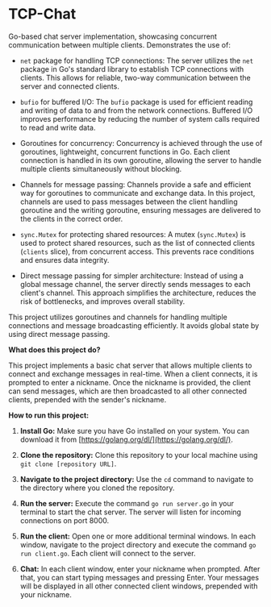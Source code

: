 # TCP-Chat
Go-based chat server implementation, showcasing concurrent communication between multiple clients. Demonstrates the use of:

*   `net` package for handling TCP connections:  The server utilizes the `net` package in Go's standard library to establish TCP connections with clients. This allows for reliable, two-way communication between the server and connected clients.

*   `bufio` for buffered I/O: The `bufio` package is used for efficient reading and writing of data to and from the network connections. Buffered I/O improves performance by reducing the number of system calls required to read and write data.

*   Goroutines for concurrency:  Concurrency is achieved through the use of goroutines, lightweight, concurrent functions in Go. Each client connection is handled in its own goroutine, allowing the server to handle multiple clients simultaneously without blocking.

*   Channels for message passing: Channels provide a safe and efficient way for goroutines to communicate and exchange data. In this project, channels are used to pass messages between the client handling goroutine and the writing goroutine, ensuring messages are delivered to the clients in the correct order.

*   `sync.Mutex` for protecting shared resources:  A mutex (`sync.Mutex`) is used to protect shared resources, such as the list of connected clients (`clients` slice), from concurrent access. This prevents race conditions and ensures data integrity.

*   Direct message passing for simpler architecture: Instead of using a global message channel, the server directly sends messages to each client's channel. This approach simplifies the architecture, reduces the risk of bottlenecks, and improves overall stability.

This project utilizes goroutines and channels for handling multiple connections and message broadcasting efficiently. It avoids global state by using direct message passing.

**What does this project do?**

This project implements a basic chat server that allows multiple clients to connect and exchange messages in real-time.  When a client connects, it is prompted to enter a nickname. Once the nickname is provided, the client can send messages, which are then broadcasted to all other connected clients, prepended with the sender's nickname.

**How to run this project:**

1.  **Install Go:** Make sure you have Go installed on your system. You can download it from [https://golang.org/dl/](https://golang.org/dl/).

2.  **Clone the repository:** Clone this repository to your local machine using `git clone [repository URL]`.

3.  **Navigate to the project directory:**  Use the `cd` command to navigate to the directory where you cloned the repository.

4.  **Run the server:** Execute the command `go run server.go` in your terminal to start the chat server. The server will listen for incoming connections on port 8000.

5.  **Run the client:** Open one or more additional terminal windows. In each window, navigate to the project directory and execute the command `go run client.go`. Each client will connect to the server.

6.  **Chat:** In each client window, enter your nickname when prompted. After that, you can start typing messages and pressing Enter. Your messages will be displayed in all other connected client windows, prepended with your nickname.
